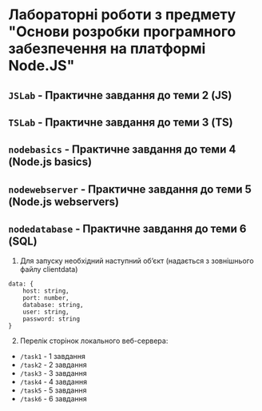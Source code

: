 # Лабораторні роботи з предмету "Основи розробки програмного забезпечення на платформі Node.JS"
## `JSLab` - Практичне завдання до теми 2 (JS)
## `TSLab` - Практичне завдання до теми 3 (TS)
## `nodebasics` - Практичне завдання до теми 4 (Node.js basics)
## `nodewebserver` - Практичне завдання до теми 5 (Node.js webservers)
## `nodedatabase` - Практичне завдання до теми 6 (SQL)
1. Для запуску необхідний наступний обʼєкт (надається з зовнішнього файлу clientdata)
```
data: {
    host: string,
    port: number,
    database: string,
    user: string,
    password: string
}
```
2. Перелік сторінок локального веб-сервера:
- `/task1` - 1 завдання
- `/task2` - 2 завдання
- `/task3` - 3 завдання
- `/task4` - 4 завдання
- `/task5` - 5 завдання
- `/task6` - 6 завдання
